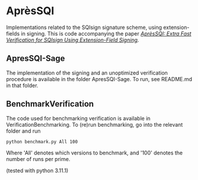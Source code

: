 # AprèsSQI

Implementations related to the SQIsign signature scheme, using extension-fields in signing. This is code accompanying the paper *[AprèsSQI: Extra Fast Verification for SQIsign Using Extension-Field Signing](https://eprint.iacr.org/2023/1559)*.

## ApresSQI-Sage
The implementation of the signing and an unoptimized verification procedure is available in the folder ApresSQI-Sage. To run, see README.md in that folder.

## BenchmarkVerification
The code used for benchmarking verification is available in VerificationBenchmarking. To (re)run benchmarking, go into the relevant folder and run

```bash
python benchmark.py All 100
```

Where 'All' denotes which versions to benchmark, and '100' denotes the number of runs per prime.

(tested with python 3.11.1)
